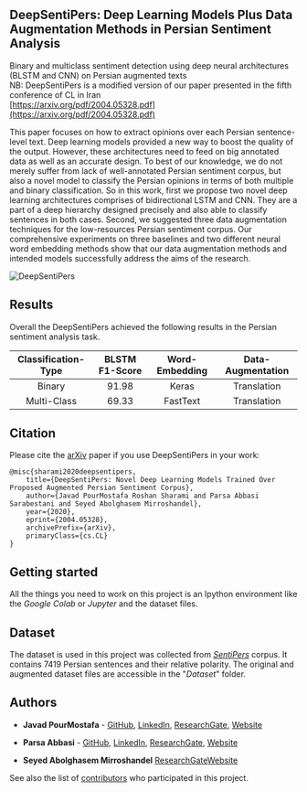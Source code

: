 ## DeepSentiPers: Deep Learning Models Plus Data Augmentation Methods in Persian Sentiment Analysis
Binary and multiclass sentiment detection using deep neural architectures (BLSTM and CNN) on Persian augmented texts
<br>
NB: DeepSentiPers is a modified version of our paper presented in the fifth conference of CL in Iran
<br>
[https://arxiv.org/pdf/2004.05328.pdf](https://arxiv.org/pdf/2004.05328.pdf)

This paper focuses on how to extract opinions over each Persian sentence-level text. Deep learning models provided a new way to boost the quality of the output. However, these architectures need to feed on big annotated data as well as an accurate design. To best of our knowledge, we do not merely suffer from lack of well-annotated Persian sentiment corpus, but also a novel model to classify the Persian opinions in terms of both multiple and binary classification. So in this work, first we propose two novel deep learning architectures comprises of bidirectional LSTM and CNN. They are a part of a deep hierarchy designed precisely and also able to classify sentences in both cases. Second, we suggested three data augmentation techniques for the low-resources Persian sentiment corpus. Our comprehensive experiments on three baselines and two different neural word embedding methods show that our data augmentation methods and intended models successfully address the aims of the research.

![DeepSentiPers](https://javad.pourmostafa.com/assets/images/DeepSentiPers.png)

## Results
Overall the DeepSentiPers achieved the following results in the Persian sentiment analysis task.

| Classification-Type | BLSTM F1-Score | Word-Embedding | Data-Augmentation |
|:-------------------:|:--------------:|:--------------:|:-----------------:|
|        Binary       |      91.98     |      Keras     |   Translation     |
|     Multi-Class     |      69.33     |    FastText    |   Translation     |

## Citation
Please cite the [arXiv](https://arxiv.org/pdf/2004.05328.pdf) paper if you use DeepSentiPers in your work:
```
@misc{sharami2020deepsentipers,
    title={DeepSentiPers: Novel Deep Learning Models Trained Over Proposed Augmented Persian Sentiment Corpus},
    author={Javad PourMostafa Roshan Sharami and Parsa Abbasi Sarabestani and Seyed Abolghasem Mirroshandel},
    year={2020},
    eprint={2004.05328},
    archivePrefix={arXiv},
    primaryClass={cs.CL}
}
```

## Getting started

All the things you need to work on this project is an Ipython environment like the *Google Colab* or *Jupyter* and the dataset files.

## Dataset

The dataset is used in this project was collected from *[SentiPers](https://arxiv.org/abs/1801.07737)* corpus. It contains 7419 Persian sentences and their relative polarity.
The original and augmented dataset files are accessible in the "*Dataset*" folder.

## Authors

- **Javad PourMostafa** - [GitHub](https://github.com/JoyeBright), [LinkedIn](https://www.linkedin.com/in/javadpourmostafa), [ResearchGate](https://www.researchgate.net/profile/Javad_Pourmostafa_Roshan_Sharami), [Website](https://javad.pourmostafa.com)
- **Parsa Abbasi** - [GitHub](https://github.com/parsa-abbasi), [LinkedIn](https://www.linkedin.com/in/parsa-abbasi/), [ResearchGate](https://www.researchgate.net/profile/Parsa_Abbasi_Sarabestani), [Website](http://parsa-abbasi.ir)

- **Seyed Abolghasem Mirroshandel** [ResearchGate](https://www.researchgate.net/profile/Seyedabolghasem_Mirroshandel)[Website](https://nlp.guilan.ac.ir/mirroshandel)

See also the list of [contributors](https://github.com/parsa-abbasi/Sentiment-Analysis/contributors) who participated in this project.

